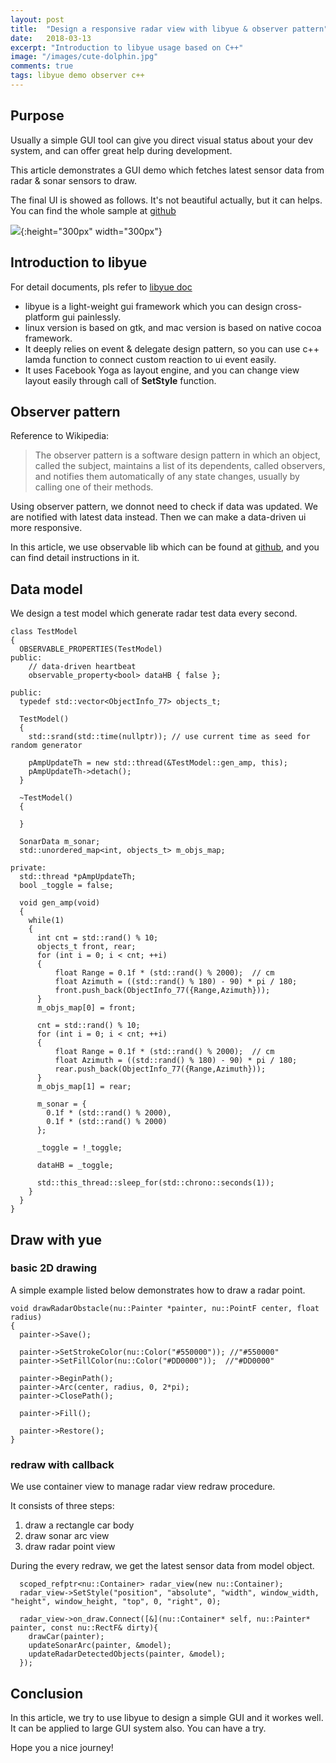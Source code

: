 ```yaml
---
layout: post
title:  "Design a responsive radar view with libyue & observer pattern"
date:   2018-03-13
excerpt: "Introduction to libyue usage based on C++"
image: "/images/cute-dolphin.jpg"
comments: true
tags: libyue demo observer c++
---
```


## Purpose

Usually a simple GUI tool can give you direct visual status about your dev system, and can offer great help during development.

This article demonstrates a GUI demo which fetches latest sensor data from radar & sonar sensors to draw.

The final UI is showed as follows. It's not beautiful actually, but it can helps. You can find the whole sample at [github](https://github.com/sunbingfeng/libyue_cpp_demo)

![](http://oonn91xrt.bkt.clouddn.com/Screen%20Shot%202018-03-13%20at%207.15.52%20PM.png){:height="300px" width="300px"}

## Introduction to libyue

For detail documents, pls refer to [libyue doc](http://libyue.com/docs/v0.3.1/cpp/index.html)

- libyue is a light-weight gui framework which you can design cross-platform gui painlessly.
- linux version is based on gtk, and mac version is based on native cocoa framework.
- It deeply relies on event & delegate design pattern, so you can use c++ lamda function to connect custom reaction to ui event easily.
- It uses Facebook Yoga as layout engine, and you can change view layout easily through call of **SetStyle** function.

## Observer pattern

Reference to Wikipedia:
>
>The observer pattern is a software design pattern in which an object, called the subject, maintains a list of its dependents, called observers, and notifies them automatically of any state changes, usually by calling one of their methods.
>

Using observer pattern, we donnot need to check if data was updated. We are notified with latest data instead. Then we can make a data-driven ui more responsive.

In this article, we use observable lib which can be found at [github](https://github.com/ddinu/observable), and you can find detail instructions in it.

## Data model

We design a test model which generate radar test data every second.

```
class TestModel
{
  OBSERVABLE_PROPERTIES(TestModel)
public:
    // data-driven heartbeat
    observable_property<bool> dataHB { false };

public:
  typedef std::vector<ObjectInfo_77> objects_t;

  TestModel()
  {
    std::srand(std::time(nullptr)); // use current time as seed for random generator

    pAmpUpdateTh = new std::thread(&TestModel::gen_amp, this);
    pAmpUpdateTh->detach();
  }

  ~TestModel()
  {

  }

  SonarData m_sonar;
  std::unordered_map<int, objects_t> m_objs_map;

private:
  std::thread *pAmpUpdateTh;
  bool _toggle = false;

  void gen_amp(void)
  {
    while(1)
    {
      int cnt = std::rand() % 10;
      objects_t front, rear;
      for (int i = 0; i < cnt; ++i)
      {
          float Range = 0.1f * (std::rand() % 2000);  // cm
          float Azimuth = ((std::rand() % 180) - 90) * pi / 180;        
          front.push_back(ObjectInfo_77({Range,Azimuth}));
      }
      m_objs_map[0] = front;

      cnt = std::rand() % 10;
      for (int i = 0; i < cnt; ++i)
      {
          float Range = 0.1f * (std::rand() % 2000);  // cm
          float Azimuth = ((std::rand() % 180) - 90) * pi / 180;        
          rear.push_back(ObjectInfo_77({Range,Azimuth}));
      }
      m_objs_map[1] = rear;
      
      m_sonar = {
        0.1f * (std::rand() % 2000),
        0.1f * (std::rand() % 2000)
      };

      _toggle = !_toggle;

      dataHB = _toggle;

      std::this_thread::sleep_for(std::chrono::seconds(1));
    }
  }
}
```

## Draw with yue

### basic 2D drawing

A simple example listed below demonstrates how to draw a radar point.

```
void drawRadarObstacle(nu::Painter *painter, nu::PointF center, float radius)
{
  painter->Save();

  painter->SetStrokeColor(nu::Color("#550000")); //"#550000"
  painter->SetFillColor(nu::Color("#DD0000"));  //"#DD0000"

  painter->BeginPath();
  painter->Arc(center, radius, 0, 2*pi);
  painter->ClosePath();

  painter->Fill();

  painter->Restore();
}
```

### redraw with callback

We use container view to manage radar view redraw procedure.

It consists of three steps:

1. draw a rectangle car body
2. draw sonar arc view
3. draw radar point view

During the every redraw, we get the latest sensor data from model object.

```
  scoped_refptr<nu::Container> radar_view(new nu::Container);
  radar_view->SetStyle("position", "absolute", "width", window_width, "height", window_height, "top", 0, "right", 0);

  radar_view->on_draw.Connect([&](nu::Container* self, nu::Painter* painter, const nu::RectF& dirty){
    drawCar(painter);
    updateSonarArc(painter, &model);  
    updateRadarDetectedObjects(painter, &model);
  });
```

## Conclusion

In this article, we try to use libyue to design a simple GUI and it workes well. It can be applied to large GUI system also. You can have a try.

Hope you a nice journey!
